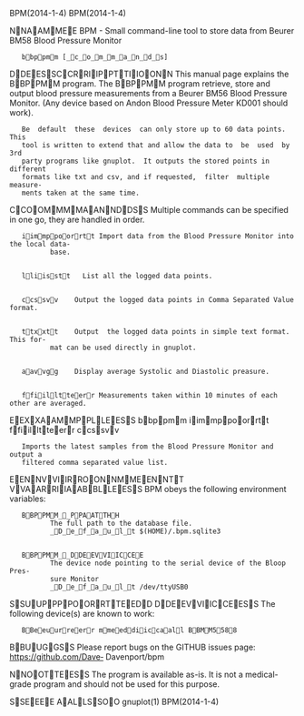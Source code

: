 BPM(2014-1-4)                                                    BPM(2014-1-4)



NNAAMMEE
       BPM  -  Small  command-line  tool  to store data from Beurer BM58 Blood
       Pressure Monitor

       bbppmm [_c_o_m_m_a_n_d_s]


DDEESSCCRRIIPPTTIIOONN
       This manual page explains the BBPPMM program. The  BBPPMM  program  retrieve,
       store  and  output blood pressure measurements from a Beurer BM56 Blood
       Pressure Monitor.  (Any device based on   Andon  Blood  Pressure  Meter
       KD001 should work).

       Be  default  these  devices  can only store up to 60 data points.  This
       tool is written to extend that and allow the data to  be  used  by  3rd
       party programs like gnuplot.  It outputs the stored points in different
       formats like txt and csv, and if requested,  filter  multiple  measure‐
       ments taken at the same time.



CCOOMMMMAANNDDSS
       Multiple  commands  can  be  specified  in  one go, they are handled in
       order.


       iimmppoorrtt Import data from the Blood Pressure Monitor into the local data‐
              base.


       lliisstt   List all the logged data points.


       ccssvv    Output the logged data points in Comma Separated Value format.


       ttxxtt    Output  the logged data points in simple text format.  This for‐
              mat can be used directly in gnuplot.


       aavvgg    Display average Systolic and Diastolic preasure.


       ffiilltteerr Measurements taken within 10 minutes of each other are averaged.





EEXXAAMMPPLLEESS
       bbppmm iimmppoorrtt ffiilltteerr ccssvv

       Imports the latest samples from the Blood Pressure Monitor and output a
       filtered comma separated value list.


EENNVVIIRROONNMMEENNTT VVAARRIIAABBLLEESS
       BPM obeys the following environment variables:


       BBPPMM__PPAATTHH
              The full path to the database file.
              _D_e_f_a_u_l_t $(HOME)/.bpm.sqlite3


       BBPPMM__DDEEVVIICCEE
              The device node pointing to the serial device of the Bloop Pres‐
              sure Monitor
              _D_e_f_a_u_l_t /dev/ttyUSB0



SSUUPPPPOORRTTEEDD DDEEVVIICCEESS
       The following device(s) are known to work:

       BBeeuurreerr mmeeddiiccaall BBMM5588



BBUUGGSS
       Please report bugs on the GITHUB issues page:  https://github.com/Dave‐
       Davenport/bpm


NNOOTTEESS
       The  program  is available as-is. It is not a medical-grade program and
       should not be used for this purpose.


SSEEEE AALLSSOO
gnuplot(1)                                                       BPM(2014-1-4)

